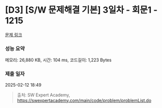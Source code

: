 # [D3] [S/W 문제해결 기본] 3일차 - 회문1 - 1215 

[문제 링크](https://swexpertacademy.com/main/code/problem/problemDetail.do?contestProbId=AV14QpAaAAwCFAYi) 

### 성능 요약

메모리: 26,880 KB, 시간: 104 ms, 코드길이: 1,223 Bytes

### 제출 일자

2025-02-12 18:49



> 출처: SW Expert Academy, https://swexpertacademy.com/main/code/problem/problemList.do